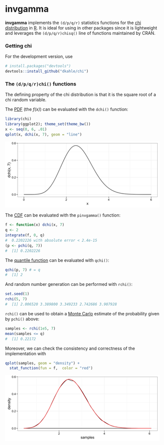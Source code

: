 <!-- README.md is generated from README.Rmd. Please edit that file -->
**invgamma**
============

**invgamma** implements the `(d/p/q/r)` statistics functions for the [chi distribution](https://en.wikipedia.org/wiki/Chi_distribution) in [R](http://cran.r-project.org). It is ideal for using in other packages since it is lightweight and leverages the `(d/p/q/r)chisq()` line of functions maintained by CRAN.

### Getting **chi**

<!-- There are two ways to get __chi__.  For the [CRAN version](https://cran.r-project.org/package=chi), use -->
<!-- ```{r, eval=FALSE} -->
<!-- install.packages("chi") -->
<!-- ``` -->
For the development version, use

``` r
# install.packages("devtools")
devtools::install_github("dkahle/chi")
```

### The `(d/p/q/r)chi()` functions

The defining property of the chi distribution is that it is the square root of a chi random variable.

The [PDF](https://en.wikipedia.org/wiki/Probability_density_function) (the *f(x)*) can be evaluated with the `dchi()` function:

``` r
library(chi)
library(ggplot2); theme_set(theme_bw())
x <- seq(0, 6, .01)
qplot(x, dchi(x, 7), geom = "line")
```

![](figures/README-unnamed-chunk-3-1.png)

The [CDF](https://en.wikipedia.org/wiki/Cumulative_distribution_function) can be evaluated with the `pinvgamma()` function:

``` r
f <- function(x) dchi(x, 7)
q <- 2
integrate(f, 0, q)
#  0.2202226 with absolute error < 2.4e-15
(p <- pchi(q, 7))
#  [1] 0.2202226
```

The [quantile function](https://en.wikipedia.org/wiki/Quantile_function) can be evaluated with `qchi()`:

``` r
qchi(p, 7) # = q
#  [1] 2
```

And random number generation can be performed with `rchi()`:

``` r
set.seed(1)
rchi(5, 7)
#  [1] 2.006520 3.389800 3.349233 2.742686 3.907928
```

`rchi()` can be used to obtain a [Monte Carlo](https://en.wikipedia.org/wiki/Monte_Carlo_method) estimate of the probability given by `pchi()` above:

``` r
samples <- rchi(1e5, 7)
mean(samples <= q)
#  [1] 0.22172
```

Moreover, we can check the consistency and correctness of the implementation with

``` r
qplot(samples, geom = "density") + 
  stat_function(fun = f,  color = "red")
```

![](figures/README-unnamed-chunk-8-1.png)
